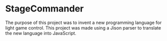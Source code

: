 # StageCommander
The purpose of this project was to invent a new programming language for light game control.
This project was made using a Jison parser to translate the new language into JavaScript.
